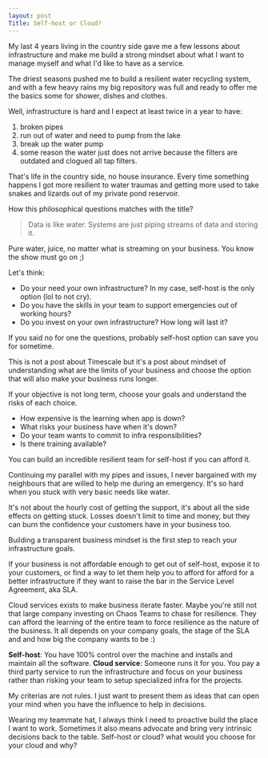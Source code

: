 ```yaml
---
layout: post
Title: Self-host or Cloud?
---
```


My last 4 years living in the country side gave me a few lessons about
infrastructure and make me build a strong mindset about what I want to manage
myself and what I'd like to have as a service.

The driest seasons pushed me to build a resilient water recycling system,
and with a few heavy rains my big repository was full and ready to offer me
the basics some for shower, dishes and clothes.

Well, infrastructure is hard and I expect at least twice in a year to have:

1. broken pipes
2. run out of water and need to pump from the lake
3. break up the water pump
4. some reason the water just does not arrive because the filters are
   outdated and clogued all tap filters.

That's life in the country side, no house insurance. Every time something happens I
got more resilient to water traumas and getting more used to take snakes and
lizards out of my private pond reservoir.

How this philosophical questions matches with the title?

> Data is like water. Systems are just piping streams of data and storing it.

Pure water, juice, no matter what is streaming on your business. You know the
show must go on ;)

Let's think:

* Do your need your own infrastructure? In my case, self-host is the only option (lol to not cry).
* Do you have the skills in your team to support emergencies out of working hours?
* Do you invest on your own infrastructure? How long will last it?

If you said no for one the questions, probably self-host option can save you for
sometime.

This is not a post about Timescale but it's a post about mindset of
understanding what are the limits of your business and choose the option that
will also make your business runs longer.

If your objective is not long term, choose your goals and understand the risks
of each choice.

* How expensive is the learning when app is down?
* What risks your business have when it's down?
* Do your team wants to commit to infra responsibilities?
* Is there training available?

You can build an incredible resilient team for self-host if you can afford it.

Continuing my parallel with my pipes and issues, I never bargained with my
neighbours that are willed to help me during an emergency. It's so hard when
you stuck with very basic needs like water.

It's not about the hourly cost of getting the support, it's about all the side
effects on getting stuck. Losses doesn't limit to time and money, but they can
burn the confidence your customers have in your business too.

Building a transparent business mindset is the first step to reach your
infrastructure goals.

If your business is not affordable enough to get out of self-host, expose it to
your customers, or find a way to let them help you to afford for afford for a 
better infrastructure if they want to raise the bar in the Service Level Agreement, aka SLA.

Cloud services exists to make business iterate faster. Maybe you're still not
that large company investing on Chaos Teams to chase for resilience.
They can afford the learning of the entire team to force resilience as
the nature of the business. It all depends on your company goals, the stage of
the SLA and and how big the company wants to be :)

**Self-host**: You have 100% control over the machine and installs and maintain
all the software.
**Cloud service**: Someone runs it for you. You pay a third party service to run the infrastructure and
focus on your business rather than risking your team to setup specialized infra
for the projects.

My criterias are not rules. I just want to present them as ideas that can open
your mind when you have the influence to help in decisions.

Wearing my teammate hat, I always think I need to proactive build the place I
want to work. Sometimes it also means advocate and bring very intrinsic decisions
back to the table. Self-host or cloud? what would you choose for your cloud and
why?




